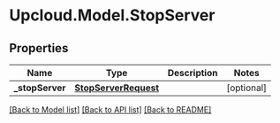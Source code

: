 # Upcloud.Model.StopServer
## Properties

Name | Type | Description | Notes
------------ | ------------- | ------------- | -------------
**_stopServer** | [**StopServerRequest**](StopServerRequest.md) |  | [optional] 

[[Back to Model list]](../README.md#documentation-for-models) [[Back to API list]](../README.md#documentation-for-api-endpoints) [[Back to README]](../README.md)


